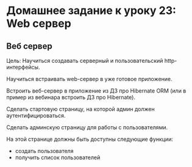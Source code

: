 # Домашнее задание к уроку 23: Web сервер

## Веб сервер

Цель: Научиться создавать серверный и пользовательский http-интерфейсы.

Научиться встраивать web-сервер в уже готовое приложение.

Встроить веб-сервер в приложение из ДЗ про Hibernate ORM (или в пример из вебинара встроить ДЗ про Hibernate).

Сделать стартовую страницу, на которой админ должен аутентифицироваться.

Сделать админскую страницу для работы с пользователями.

На этой странице должны быть доступны следующие функции:
- создать пользователя
- получить список пользователей
